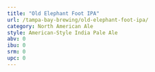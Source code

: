 ```yaml
---
title: "Old Elephant Foot IPA"
url: /tampa-bay-brewing/old-elephant-foot-ipa/
category: North American Ale
style: American-Style India Pale Ale
abv: 0
ibu: 0
srm: 0
upc: 0
---
```


